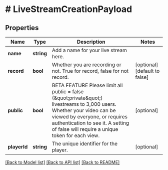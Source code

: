 # # LiveStreamCreationPayload

## Properties

Name | Type | Description | Notes
------------ | ------------- | ------------- | -------------
**name** | **string** | Add a name for your live stream here. |
**record** | **bool** | Whether you are recording or not. True for record, false for not record. | [optional] [default to false]
**public** | **bool** | BETA FEATURE Please limit all public &#x3D; false (\&quot;private\&quot;) livestreams to 3,000 users. Whether your video can be viewed by everyone, or requires authentication to see it. A setting of false will require a unique token for each view. | [optional]
**playerId** | **string** | The unique identifier for the player. | [optional]

[[Back to Model list]](../../README.md#models) [[Back to API list]](../../README.md#endpoints) [[Back to README]](../../README.md)
